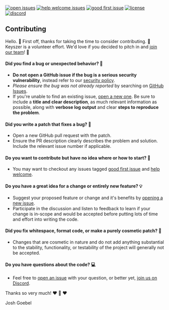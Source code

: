 [![open issues](https://badgen.net/github/open-issues/joshgoebel/keyszer?label=issues)](https://github.com/joshgoebel/keyszer/issues)
[![help welcome issues](https://badgen.net/github/label-issues/joshgoebel/keyszer/help%20welcome/open)](https://github.com/joshgoebel/keyszer/issues?q=is%3Aopen+is%3Aissue+label%3A%22help+welcome%22)
[![good first issue](https://badgen.net/github/label-issues/joshgoebel/keyszer/good%20first%20issue/open)](https://github.com/joshgoebel/keyszer/issues?q=is%3Aopen+is%3Aissue+label%3A%22good+first+issue%22)
[![license](https://badgen.net/badge/license/GPL3/keyszer?color=cyan)](https://github.com/joshgoebel/keyszer/blob/main/LICENSE)
[![discord](https://badgen.net/badge/icon/discord?icon=discord&label&color=pink)](https://discord.gg/nX6qSC8mer)


## Contributing

Hello. 👋 First off, thanks for taking the time to consider contributing. 💙 Keyszer is a volunteer effort.  We'd love if you decided to pitch in and [join our team](https://github.com/joshgoebel/keyszer/graphs/contributors)! 🎉


#### **Did you find a bug or unexpected behavior?** 🐞

* **Do not open a GitHub issue if the bug is a serious security vulnerability**, instead refer to our [security policy](https://github.com/joshgoebel/keyszer/blob/main/SECURITY.md).
* _Please ensure the bug was not already reported_ by searching on [GitHub Issues](https://github.com/joshgoebel/keyszer/issues).
* If you're unable to find an existing issue, [open a new one](https://github.com/joshgoebel/keyszer/issues/new). Be sure to include a **title and clear description**, as much relevant information as possible, along with **verbose log output** and clear **steps to reproduce the problem**.


#### **Did you write a patch that fixes a bug?** 🔧

* Open a new GitHub pull request with the patch.
* Ensure the PR description clearly describes the problem and solution. Include the relevant issue number if applicable.


#### **Do you want to contribute but have no idea where or how to start?** 🤔

* You may want to checkout any issues tagged [good first issue](https://github.com/joshgoebel/keyszer/issues?q=is%3Aissue+is%3Aopen+label%3A%22good+first+issue%22) and [help welcome](https://github.com/joshgoebel/keyszer/issues?q=is%3Aissue+is%3Aopen+label%3A%22help+welcome%22).


#### **Do you have a great idea for a change or entirely new feature?** 💡

* Suggest your proposed feature or change and it's benefits by [opening a new issue](https://github.com/joshgoebel/keyszer/issues/new).
* Participate in the discussion and listen to feedback to learn if your change is in-scope and would be accepted before putting lots of time and effort into writing the code.


#### **Did you fix whitespace, format code, or make a purely cosmetic patch?**  🦋

* Changes that are cosmetic in nature and do not add anything substantial to the stability, functionality, or testability of the project will generally not be accepted.


#### **Do you have questions about the code?** 💻

* Feel free to [open an issue](https://github.com/joshgoebel/keyszer/issues/new) with your question, or better yet, [join us on Discord](https://discord.gg/nX6qSC8mer).


Thanks so very much! :heart: 💙 :heart:

Josh Goebel


